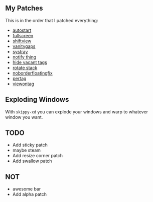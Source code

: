 ## My Patches

This is in the order that I patched everything:

- [autostart](https://dwm.suckless.org/patches/autostart/)
- [fullscreen](https://dwm.suckless.org/patches/fullscreen/)
- [shiftview](https://lists.suckless.org/dev/1104/7590.html)
- [vanitygaps](https://dwm.suckless.org/patches/vanitygaps/)
- [systray](https://dwm.suckless.org/patches/systray/)
- [notify thing](https://dwm.suckless.org/patches/focusonnetactive/)
- [hide vacant tags](https://dwm.suckless.org/patches/hide_vacant_tags/)
- [rotate stack](https://dwm.suckless.org/patches/rotatestack/)
- [noborderfloatingfix](https://dwm.suckless.org/patches/noborder/)
- [pertag](https://dwm.suckless.org/patches/pertag/)
- [viewontag](https://dwm.suckless.org/patches/viewontag/)

<!-- - [warp](https://dwm.suckless.org/patches/warp/) -->
<!-- - [staticstatus](https://dwm.suckless.org/patches/staticstatus/) -->
<!-- - [cycle layout](https://dwm.suckless.org/patches/cyclelayouts/) -->
<!-- - [always center](https://dwm.suckless.org/patches/alwayscenter/) -->

## Exploding Windows

With `skippy-xd` you can explode your windows and warp to whatever window you want.

## TODO

- Add sticky patch
- maybe steam
- Add resize corner patch
- Add swallow patch

## NOT

- awesome bar
- Add alpha patch
